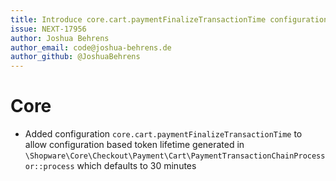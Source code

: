 ```yaml
---
title: Introduce core.cart.paymentFinalizeTransactionTime configuration to allow admin user change the duration of payment finalization
issue: NEXT-17956
author: Joshua Behrens
author_email: code@joshua-behrens.de
author_github: @JoshuaBehrens
---
```


# Core
* Added configuration `core.cart.paymentFinalizeTransactionTime` to allow configuration based token lifetime generated in `\Shopware\Core\Checkout\Payment\Cart\PaymentTransactionChainProcessor::process` which defaults to 30 minutes
